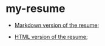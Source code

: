 # my-resume

- [Markdown version of the resume](https://ckachok.github.io/my-resume/resume.md);

- [HTML version of the resume](https://ckachok.github.io/my-resume/index.html);